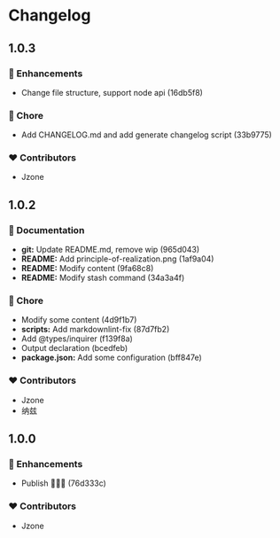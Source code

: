 # Changelog

## 1.0.3

### 🚀 Enhancements

- Change file structure, support node api (16db5f8)

### 🏡 Chore

- Add CHANGELOG.md and add generate changelog script (33b9775)

### ❤️ Contributors

- Jzone

## 1.0.2

### 📖 Documentation

- **git:** Update README.md, remove wip (965d043)
- **README:** Add principle-of-realization.png (1af9a04)
- **README:** Modify content (9fa68c8)
- **README:** Modify stash command (34a3a4f)

### 🏡 Chore

- Modify some content (4d9f1b7)
- **scripts:** Add markdownlint-fix (87d7fb2)
- Add @types/inquirer (f139f8a)
- Output declaration (bcedfeb)
- **package.json:** Add some configuration (bff847e)

### ❤️ Contributors

- Jzone
- 纳兹

## 1.0.0

### 🚀 Enhancements

- Publish 🎉🎉🎉 (76d333c)

### ❤️ Contributors

- Jzone
